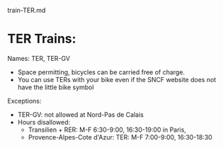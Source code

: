 train-TER.md

# TER Trains:
Names: TER, TER-GV
- Space permitting, bicycles can be carried free of charge.  
- You can use TERs with your bike even if the SNCF website does not have the little bike symbol


Exceptions:
- TER-GV: not allowed at Nord-Pas de Calais
- Hours disallowed: 
    - Transilien + RER: M-F 6:30-9:00, 16:30-19:00 in Paris, 
    - Provence-Alpes-Cote d'Azur: TER: M-F 7:00-9:00, 16:30-18:30
    